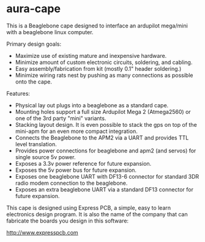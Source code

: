 # aura-cape

This is a Beaglebone cape designed to interface an ardupilot mega/mini
with a beaglebone linux computer.

Primary design goals:

- Maximize use of existing mature and inexpensive hardware.
- Minimize amount of custom electronic circuits, soldering, and cabling.
- Easy assembly/fabrication from kit (mostly 0.1" header soldering.)
- Minimize wiring rats nest by pushing as many connections as possible onto
  the cape.

Features:

- Physical lay out plugs into a beaglebone as a standard cape.
- Mounting holes support a full size Ardupilot Mega 2 (Atmega2560) or
  one of the 3rd party "mini" variants.
- Stacking layout design.  It is even possible to stack the gps on top
  of the mini-apm for an even more compact integration.
- Connects the Beaglebone to the APM2 via a UART and provides TTL
  level translation.
- Provides power connections for beaglebone and apm2 (and servos) for
  single source 5v power.
- Exposes a 3.3v power reference for future expansion.
- Exposes the 5v power bus for future expansion.
- Exposes one beaglebone UART with DF13-6 connector for standard 3DR
  radio modem connection to the beaglebone.
- Exposes an extra beaglebone UART via a standard DF13 connector for
  future expansion.

This cape is designed using Express PCB, a simple, easy to learn
electronics design program.  It is also the name of the company that
can fabricate the boards you design in this software:

http://www.expresspcb.com
